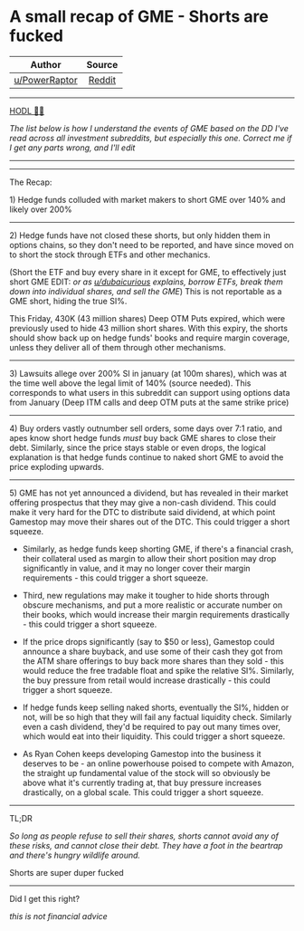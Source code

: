 A small recap of GME - Shorts are fucked
========================================

| Author       | Source       | 
| :-------------: |:-------------:|
|  [u/PowerRaptor](https://www.reddit.com/user/PowerRaptor/) | [Reddit](https://www.reddit.com/r/Superstonk/comments/omk4ch/a_small_recap_of_gme_shorts_are_fucked/) | 

---

[HODL 💎🙌](https://www.reddit.com/r/Superstonk/search?q=flair_name%3A%22HODL%20%F0%9F%92%8E%F0%9F%99%8C%22&restrict_sr=1)

*The list below is how I understand the events of GME based on the DD I've read across all investment subreddits, but especially this one. Correct me if I get any parts wrong, and I'll edit*

* * * * *

* * * * *

The Recap:

1) Hedge funds colluded with market makers to short GME over 140% and likely over 200%

* * * * *

2) Hedge funds have not closed these shorts, but only hidden them in options chains, so they don't need to be reported, and have since moved on to short the stock through ETFs and other mechanics.

(Short the ETF and buy every share in it except for GME, to effectively just short GME EDIT: *or as *[u/dubaicurious](https://www.reddit.com/u/dubaicurious/)* explains, borrow ETFs, break them down into individual shares, and sell the GME*) This is not reportable as a GME short, hiding the true SI%.

This Friday, 430K (43 million shares) Deep OTM Puts expired, which were previously used to hide 43 million short shares. With this expiry, the shorts should show back up on hedge funds' books and require margin coverage, unless they deliver all of them through other mechanisms.

* * * * *

3) Lawsuits allege over 200% SI in january (at 100m shares), which was at the time well above the legal limit of 140% (source needed). This corresponds to what users in this subreddit can support using options data from January (Deep ITM calls and deep OTM puts at the same strike price)

* * * * *

4) Buy orders vastly outnumber sell orders, some days over 7:1 ratio, and apes know short hedge funds *must* buy back GME shares to close their debt. Similarly, since the price stays stable or even drops, the logical explanation is that hedge funds continue to naked short GME to avoid the price exploding upwards.

* * * * *

5) GME has not yet announced a dividend, but has revealed in their market offering prospectus that they may give a non-cash dividend. This could make it very hard for the DTC to distribute said dividend, at which point Gamestop may move their shares out of the DTC. This could trigger a short squeeze.

-   Similarly, as hedge funds keep shorting GME, if there's a financial crash, their collateral used as margin to allow their short position may drop significantly in value, and it may no longer cover their margin requirements - this could trigger a short squeeze.

-   Third, new regulations may make it tougher to hide shorts through obscure mechanisms, and put a more realistic or accurate number on their books, which would increase their margin requirements drastically - this could trigger a short squeeze.

-   If the price drops significantly (say to $50 or less), Gamestop could announce a share buyback, and use some of their cash they got from the ATM share offerings to buy back more shares than they sold - this would reduce the free tradable float and spike the relative SI%. Similarly, the buy pressure from retail would increase drastically - this could trigger a short squeeze.

-   If hedge funds keep selling naked shorts, eventually the SI%, hidden or not, will be so high that they will fail any factual liquidity check. Similarly even a cash dividend, they'd be required to pay out many times over, which would eat into their liquidity. This could trigger a short squeeze.

-   As Ryan Cohen keeps developing Gamestop into the business it deserves to be - an online powerhouse poised to compete with Amazon, the straight up fundamental value of the stock will so obviously be above what it's currently trading at, that buy pressure increases drastically, on a global scale. This could trigger a short squeeze.

* * * * *

TL;DR

*So long as people refuse to sell their shares, shorts cannot avoid any of these risks, and cannot close their debt. They have a foot in the beartrap and there's hungry wildlife around.*

Shorts are super duper fucked

* * * * *

Did I get this right?

*this is not financial advice*
